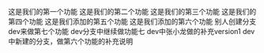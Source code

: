 这是我们的第一个功能
这是我们的第二个功能
这是我们的第三个功能
这是我们的第四个功能
这是我们添加的第五个功能
这是我们添加的第六个功能
别人创建分支dev来做第七个功能
dev分支中继续做功能七
dev中张小龙做的补充version1
dev中新建的分支，做第六个功能的补充说明



